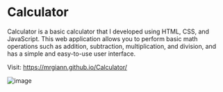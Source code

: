 # Calculator

Calculator is a basic calculator that I developed using HTML, CSS, and JavaScript. This web application allows you to perform basic math operations such as addition, subtraction, multiplication, and division, and has a simple and easy-to-use user interface.

Visit: https://mrgiann.github.io/Calculator/

![image](https://github.com/mrgiann/Calculator/assets/82038942/623ad6c4-4d24-468f-b9b3-2e60484a2569)


